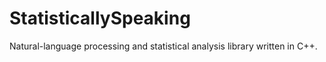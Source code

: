 # StatisticallySpeaking
Natural-language processing and statistical analysis library written in C++.
